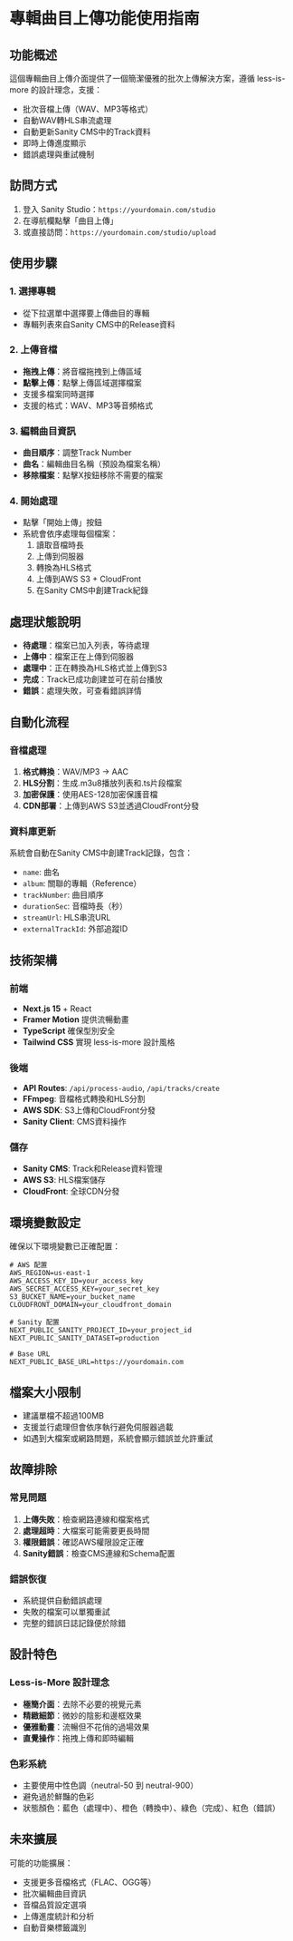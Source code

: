 # 專輯曲目上傳功能使用指南

## 功能概述

這個專輯曲目上傳介面提供了一個簡潔優雅的批次上傳解決方案，遵循 less-is-more 的設計理念，支援：

- 批次音檔上傳（WAV、MP3等格式）
- 自動WAV轉HLS串流處理
- 自動更新Sanity CMS中的Track資料
- 即時上傳進度顯示
- 錯誤處理與重試機制

## 訪問方式

1. 登入 Sanity Studio：`https://yourdomain.com/studio`
2. 在導航欄點擊「曲目上傳」
3. 或直接訪問：`https://yourdomain.com/studio/upload`

## 使用步驟

### 1. 選擇專輯
- 從下拉選單中選擇要上傳曲目的專輯
- 專輯列表來自Sanity CMS中的Release資料

### 2. 上傳音檔
- **拖拽上傳**：將音檔拖拽到上傳區域
- **點擊上傳**：點擊上傳區域選擇檔案
- 支援多檔案同時選擇
- 支援的格式：WAV、MP3等音頻格式

### 3. 編輯曲目資訊
- **曲目順序**：調整Track Number
- **曲名**：編輯曲目名稱（預設為檔案名稱）
- **移除檔案**：點擊X按鈕移除不需要的檔案

### 4. 開始處理
- 點擊「開始上傳」按鈕
- 系統會依序處理每個檔案：
  1. 讀取音檔時長
  2. 上傳到伺服器
  3. 轉換為HLS格式
  4. 上傳到AWS S3 + CloudFront
  5. 在Sanity CMS中創建Track紀錄

## 處理狀態說明

- **待處理**：檔案已加入列表，等待處理
- **上傳中**：檔案正在上傳到伺服器
- **處理中**：正在轉換為HLS格式並上傳到S3
- **完成**：Track已成功創建並可在前台播放
- **錯誤**：處理失敗，可查看錯誤詳情

## 自動化流程

### 音檔處理
1. **格式轉換**：WAV/MP3 → AAC
2. **HLS分割**：生成.m3u8播放列表和.ts片段檔案
3. **加密保護**：使用AES-128加密保護音檔
4. **CDN部署**：上傳到AWS S3並透過CloudFront分發

### 資料庫更新
系統會自動在Sanity CMS中創建Track記錄，包含：
- `name`: 曲名
- `album`: 關聯的專輯（Reference）
- `trackNumber`: 曲目順序
- `durationSec`: 音檔時長（秒）
- `streamUrl`: HLS串流URL
- `externalTrackId`: 外部追蹤ID

## 技術架構

### 前端
- **Next.js 15** + React
- **Framer Motion** 提供流暢動畫
- **TypeScript** 確保型別安全
- **Tailwind CSS** 實現 less-is-more 設計風格

### 後端
- **API Routes**: `/api/process-audio`, `/api/tracks/create`
- **FFmpeg**: 音檔格式轉換和HLS分割
- **AWS SDK**: S3上傳和CloudFront分發
- **Sanity Client**: CMS資料操作

### 儲存
- **Sanity CMS**: Track和Release資料管理
- **AWS S3**: HLS檔案儲存
- **CloudFront**: 全球CDN分發

## 環境變數設定

確保以下環境變數已正確配置：

```env
# AWS 配置
AWS_REGION=us-east-1
AWS_ACCESS_KEY_ID=your_access_key
AWS_SECRET_ACCESS_KEY=your_secret_key
S3_BUCKET_NAME=your_bucket_name
CLOUDFRONT_DOMAIN=your_cloudfront_domain

# Sanity 配置
NEXT_PUBLIC_SANITY_PROJECT_ID=your_project_id
NEXT_PUBLIC_SANITY_DATASET=production

# Base URL
NEXT_PUBLIC_BASE_URL=https://yourdomain.com
```

## 檔案大小限制

- 建議單檔不超過100MB
- 支援並行處理但會依序執行避免伺服器過載
- 如遇到大檔案或網路問題，系統會顯示錯誤並允許重試

## 故障排除

### 常見問題
1. **上傳失敗**：檢查網路連線和檔案格式
2. **處理超時**：大檔案可能需要更長時間
3. **權限錯誤**：確認AWS權限設定正確
4. **Sanity錯誤**：檢查CMS連線和Schema配置

### 錯誤恢復
- 系統提供自動錯誤處理
- 失敗的檔案可以單獨重試
- 完整的錯誤日誌記錄便於除錯

## 設計特色

### Less-is-More 設計理念
- **極簡介面**：去除不必要的視覺元素
- **精緻細節**：微妙的陰影和邊框效果
- **優雅動畫**：流暢但不花俏的過場效果
- **直覺操作**：拖拽上傳和即時編輯

### 色彩系統
- 主要使用中性色調（neutral-50 到 neutral-900）
- 避免過於鮮豔的色彩
- 狀態顏色：藍色（處理中）、橙色（轉換中）、綠色（完成）、紅色（錯誤）

## 未來擴展

可能的功能擴展：
- 支援更多音檔格式（FLAC、OGG等）
- 批次編輯曲目資訊
- 音檔品質設定選項
- 上傳進度統計和分析
- 自動音樂標籤識別
